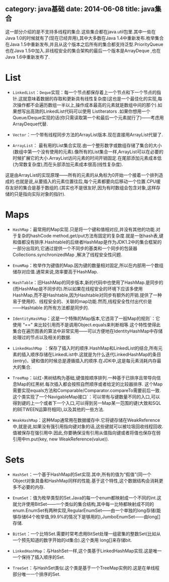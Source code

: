 category: java基础
date: 2014-06-08
title: java集合
---

这一部分介绍的是不支持多线程的集合.这些集合都在java.util包里.其中一些在Java 1.0的时候就有了(现在已经弃用),其中大多数在Java 1.4中重新发布.枚举集合在Java 1.5中重新发布,并且从这个版本之后所有的集合都支持泛型.PriorityQueue也在Java 1.5中加入.非线程安全的集合架构的最后一个版本是ArrayDeque ,也在Java 1.6中重新发布了.

# List

* `LinkedList`：`Deque`实现：每一个节点都保存着上一个节点和下一个节点的指针.这就意味着数据的存取和更新具有线性复杂度(这也是一个最佳化的实现,每次操作都不会遍历数组一半以上,操作成本最高的元素就是数组中间的那个).如果想写出高效的LinkedList代码可以使用 ListIterators .如果你想用一个Queue/Deque实现的话(你只需读取第一个和最后一个元素就行了)——考虑用ArrayDeque代替.

* `Vector`：一个带有线程同步方法的ArrayList版本.现在直接用ArrayList代替了.

* `ArrayList`： 最有用的List集合实现.由一个整形数字或数组存储了集合的大小(数组中第一个没有使用的元素).像所有的List集合一样,ArrayList可以在必要的时候扩展它的大小.ArrayList访问元素的时间开销固定.在尾部添加元素成本低(为常数复杂度),而在头部添加元素成本很高(线性复杂度).

这是由ArrayList的实现原理——所有的元素的从角标为0开始一个接着一个排列造成的.也就是说,从要插入的元素位置往后,每个元素都要向后移动一个位置.CPU缓存友好的集合是基于数组的.(其实也不是很友好,因为有时数组会包含对象,这样存储的只是指向实际对象的指针).


# Maps
* `HashMap`：最常用的Map实现.只是将一个键和值相对应,并没有其他的功能.对于复杂的hashCode method,get/put方法有固定的复杂度.就是一张hash表,键和值都没有排序.Hashtable的后继者HashMap是作为JDK1.2中的集合框架的一部分出现的,它通过提供一个不同步的基类和一个同步的包装器Collections.synchronizedMap ,解决了线程安全性问题.

* `EnumMap`：枚举作为键值的Map.因为键的数量相对固定,所以在内部用一个数组储存对应值.通常来说,效率要高于HashMap.

* `HashTable`：旧HashMap的同步版本,新的代码中也使用了HashMap.是同步的(而HashMap是不同步的).所以如果在线程安全的环境下应该多使用HashMap,而不是Hashtable,因为Hashtable对同步有额外的开销.提供了一种易于使用的、线程安全的、关联的map功能.然而,线程安全性付出代价是――Hashtable 的所有方法都是同步的.

* `IdentityHashMap`：这是一个特殊的Map版本,它违背了一般Map的规则`：它使用 “==” 来比较引用而不是调用Object.equals来判断相等.这个特性使得此集合在遍历图表的算法中非常实用——可以方便地在IdentityHashMap中存储处理过的节点以及相关的数据.

* `LinkedHashMap `：保存了插入时的顺序.HashMap和LinkedList的结合,所有元素的插入顺序存储在LinkedList中.这就是为什么迭代LinkedHashMap的条目(entry)、键和值的时候总是遵循插入的顺序.在JDK中,这是每元素消耗内存最大的集合.

* `TreeMap`：以红-黑树结构为基础,键值按顺序排列.一种基于已排序且带导向信息Map的红黑树.每次插入都会按照自然顺序或者给定的比较器排序.
这个Map需要实现equals方法和Comparable/Comparator.compareTo需要前后一致.这个类实现了一个NavigableMap接口`：可以带有与键数量不同的入口,可以得到键的上一个或者下一个入口,可以得到另一Map某一范围的键(大致和SQL的BETWEEN运算符相同),以及其他的一些方法.

* `WeakHashMap`：这种Map通常用在数据缓存中.它将键存储在WeakReference中,就是说,如果没有强引用指向键对象的话,这些键就可以被垃圾回收线程回收.值被保存在强引用中.因此,你要确保没有引用从值指向键或者将值也保存在弱引用中m.put(key, new WeakReference(value)).


# Sets
* `HashSet`：一个基于HashMap的Set实现.其中,所有的值为“假值”(同一个Object对象具备和HashMap同样的性能.基于这个特性,这个数据结构会消耗更多不必要的内存.

* `EnumSet`：值为枚举类型的Set.Java的每一个enum都映射成一个不同的int.这就允许使用BitSet——一个类似的集合结构,其中每一比特都映射成不同的enum.EnumSet有两种实现,RegularEnumSet——由一个单独的long存储(能够存储64个枚举值,99.9%的情况下是够用的),JumboEnumSet——由long[]存储.

* `BitSet`：一个比特Set.需要时常考虑用BitSet处理一组密集的整数Set(比如从一个预先知道的数字开始的id集合).这个类用 long[]来存储bit.

* `LinkedHashMap`：与HashSet一样,这个类基于LinkedHashMap实现.这是唯一一个保持了插入顺序的Set.

* `TreeSet`：与HashSet类似.这个类是基于一个TreeMap实例的.这是在单线程部分唯一一个排序的Set.
